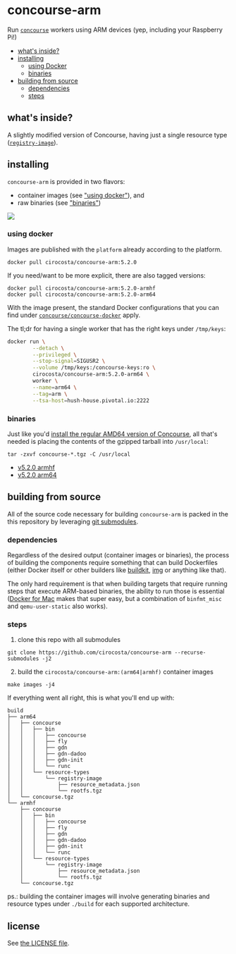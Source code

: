 # concourse-arm

Run [`concourse`](https://concourse-ci.org) workers using ARM devices (yep, including your Raspberry Pi!)

<!-- START doctoc generated TOC please keep comment here to allow auto update -->
<!-- DON'T EDIT THIS SECTION, INSTEAD RE-RUN doctoc TO UPDATE -->


- [what's inside?](#whats-inside)
- [installing](#installing)
  - [using Docker](#using-docker)
  - [binaries](#binaries)
- [building from source](#building-from-source)
  - [dependencies](#dependencies)
  - [steps](#steps)

<!-- END doctoc generated TOC please keep comment here to allow auto update -->


## what's inside?

A slightly modified version of Concourse, having just a single resource type ([`registry-image`](https://github.com/concourse/registry-image-resource)).


## installing

`concourse-arm` is provided in two flavors:

- container images (see ["using docker"](#using-docker)), and
- raw binaries (see ["binaries"](#binaries))

![](https://hush-house.pivotal.io/api/v1/teams/main/pipelines/concourse-arm/badge)


### using docker

Images are published with the `platform` already according to the platform.

```
docker pull cirocosta/concourse-arm:5.2.0
```

If you need/want to be more explicit, there are also tagged versions:

```
docker pull cirocosta/concourse-arm:5.2.0-armhf
docker pull cirocosta/concourse-arm:5.2.0-arm64
```

With the image present, the standard Docker configurations that you can find under [`concourse/concourse-docker`](https://github.com/concourse/concourse-docker) apply.

The tl;dr for having a single worker that has the right keys under `/tmp/keys`:

```sh
docker run \
		--detach \
		--privileged \
		--stop-signal=SIGUSR2 \
		--volume /tmp/keys:/concourse-keys:ro \
		cirocosta/concourse-arm:5.2.0-arm64 \
		worker \
		--name=arm64 \
		--tag=arm \
		--tsa-host=hush-house.pivotal.io:2222
```


### binaries

Just like you'd [install the regular AMD64 version of Concourse](https://concourse-ci.org/install.html#install), all that's needed is placing the contents of the gzipped tarball into `/usr/local`:

```
tar -zxvf concourse-*.tgz -C /usr/local
```

- [v5.2.0 armhf](https://github.com/cirocosta/concourse-arm/releases/download/v5.2.0/concourse-armhf.tgz)
- [v5.2.0 arm64](https://github.com/cirocosta/concourse-arm/releases/download/v5.2.0/concourse-arm64.tgz)


## building from source

All of the source code necessary for building `concourse-arm` is packed in the this repository by leveraging [git submodules](https://git-scm.com/book/en/v2/Git-Tools-Submodules).

### dependencies

Regardless of the desired output (container images or binaries), the process of building the components require something that can build Dockerfiles (either Docker itself or other builders like [buildkit](https://github.com/moby/buildkit), [img](https://github.com/genuinetools/img) or anything like that).

The only hard requirement is that when building targets that require running steps that execute ARM-based binaries, the ability to run those is essential ([Docker for Mac](https://docs.docker.com/docker-for-mac/install/) makes that super easy, but a combination of `binfmt_misc` and `qemu-user-static` also works).

### steps

1. clone this repo with all submodules

```
git clone https://github.com/cirocosta/concourse-arm --recurse-submodules -j2
```

2. build the `cirocosta/concourse-arm:(arm64|armhf)` container images

```
make images -j4
```

If everything went all right, this is what you'll end up with:

```
build
├── arm64
│   ├── concourse
│   │   ├── bin
│   │   │   ├── concourse
│   │   │   ├── fly
│   │   │   ├── gdn
│   │   │   ├── gdn-dadoo
│   │   │   ├── gdn-init
│   │   │   └── runc
│   │   └── resource-types
│   │       └── registry-image
│   │           ├── resource_metadata.json
│   │           └── rootfs.tgz
│   └── concourse.tgz
└── armhf
    ├── concourse
    │   ├── bin
    │   │   ├── concourse
    │   │   ├── fly
    │   │   ├── gdn
    │   │   ├── gdn-dadoo
    │   │   ├── gdn-init
    │   │   └── runc
    │   └── resource-types
    │       └── registry-image
    │           ├── resource_metadata.json
    │           └── rootfs.tgz
    └── concourse.tgz
```

ps.: building the container images will involve generating binaries and resource types under `./build` for each supported architecture.


## license

See [the LICENSE file](./LICENSE).

